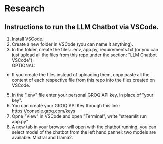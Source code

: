 # Research </br>

## Instructions to run the LLM Chatbot via VSCode. </br>
1. Install VSCode. </br>
2. Create a new folder in VSCode (you can name it anything). </br>
3. In the folder, create the files: .env, app.py, requirements.txt (or you can just upload all the files from this repo under the section: "LLM Chatbot VSCode"). </br>
OPTIONAL:
- If you create the files instead of uploading them, copy paste all the content of each respective file from this repo into the files created on VSCode. </br>
5. In the ".env" file enter your personal GROQ API key, in place of "your key". </br>
6. You can create your GROQ API Key through this link:</br>
  https://console.groq.com/keys </br>
7. Opne "View" in VSCode and open "Terminal", write "streamlit run app.py" </br>
8. A new tab in your browser will open with the chatbot running, you can select model of the chatbot from the left hand pannel: two models are available: Mixtral and Llama2. </br>

